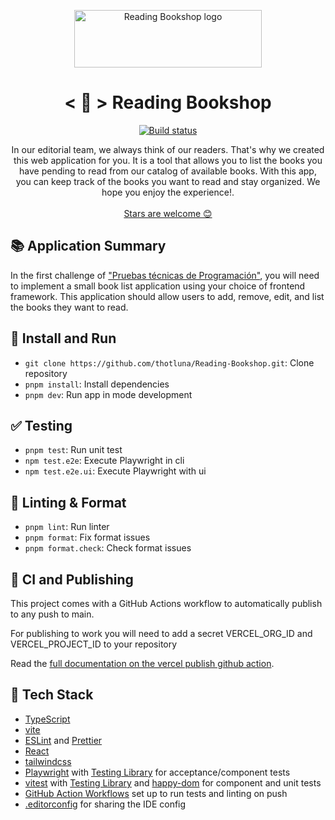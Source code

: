 <p align="center">
  <a href="https://reading-bookshop.vercel.app/">
       <img src="https://github.com/thotluna/Reading-Bookshop/assets/9143737/fa5197a0-f117-422b-bc06-2e33fa147068" width="300px" height="92px" alt="Reading Bookshop logo"/>
  </a>

<h1 align="center">
  < 📑 > Reading Bookshop
</h1>

<p align="center">
    <a href="https://github.com/thotluna/Reading-Bookshop/actions/workflows/publish.yml"><img src="https://github.com/thotluna/Reading-Bookshop/actions/workflows/publish.yml/badge.svg" alt="Build status"/></a>
</p>

<p align="center">
  In our editorial team, we always think of our readers. That's why we created this web application for you. It is a tool that allows you to list the books you have pending to read from our catalog of available books. With this app, you can keep track of the books you want to read and stay organized. We hope you enjoy the experience!.
  
  
  <br />
  <br />
  <a href="https://github.com/thotluna/Reading-Bookshop/stargazers">Stars are welcome 😊</a>
</p>

## 📚 Application Summary

<p>In the first  challenge of <a href='https://pruebastecnicas.com/'>"Pruebas técnicas de Programación"</a>, you will need to implement a small book list application using your choice of frontend framework. This application should allow users to add, remove, edit, and list the books they want to read.</p>

## 🔨 Install and Run

- `git clone https://github.com/thotluna/Reading-Bookshop.git`: Clone repository
- `pnpm install`: Install dependencies
- `pnpm dev`: Run app in mode development

## ✅ Testing

- `pnpm test`: Run unit test
- `npm test.e2e`: Execute Playwright in cli
- `npm test.e2e.ui`: Execute Playwright with ui

## 🔦 Linting & Format

- `pnpm lint`: Run linter
- `pnpm format`: Fix format issues
- `pnpm format.check`: Check format issues

## 🚀 CI and Publishing

This project comes with a GitHub Actions workflow to automatically publish to any push to main.

For publishing to work you will need to add a secret VERCEL_ORG_ID and VERCEL_PROJECT_ID to your repository

Read the [full documentation on the vercel publish github action](https://vercel.com/guides/how-can-i-use-github-actions-with-vercel).

## 🌈 Tech Stack

- [TypeScript](https://www.typescriptlang.org)
- [vite](https://vitejs.dev/)
- [ESLint](https://eslint.org) and [Prettier](https://prettier.io)
- [React](https://react.dev/)
- [tailwindcss](https://tailwindcss.com/)
- [Playwright](https://playwright.dev/) with [Testing Library](https://testing-library.com/docs/) for acceptance/component tests
- [vitest](https://vitest.dev/) with [Testing Library](https://testing-library.com/docs/) and [happy-dom](https://github.com/capricorn86/happy-dom) for component and unit tests
- [GitHub Action Workflows](https://github.com/features/actions) set up to run tests and linting on push
- [.editorconfig](https://editorconfig.org) for sharing the IDE config
